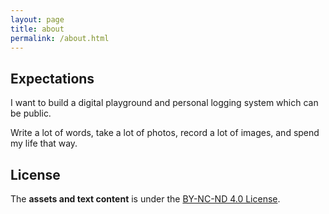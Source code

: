 ```yaml
---
layout: page
title: about
permalink: /about.html
---
```


## Expectations

I want to build a digital playground and personal logging system which can be
public.

Write a lot of words, take a lot of photos, record a lot of images, and spend
my life that way.


## License

The **assets and text content** is under the
[BY-NC-ND 4.0 License](https://creativecommons.org/licenses/by-nc-nd/4.0/).


